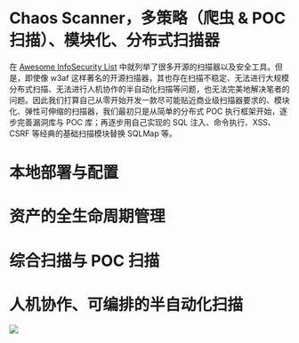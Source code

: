 # Chaos Scanner，多策略（爬虫 & POC 扫描）、模块化、分布式扫描器

在 [Awesome InfoSecurity List](https://ngte-al.gitbook.io/i/infosecurity) 中就列举了很多开源的扫描器以及安全工具。但是，即使像 w3af 这样著名的开源扫描器，其也存在扫描不稳定、无法进行大规模分布式扫描、无法进行人机协作的半自动化扫描等问题，也无法完美地解决笔者的问题。因此我们打算自己从零开始开发一款尽可能贴近商业级扫描器要求的、模块化、弹性可伸缩的扫描器，我们最初只是从简单的分布式 POC 执行框架开始，逐步完善漏洞库与 POC 库；再逐步用自己实现的 SQL 注入、命令执行、XSS、CSRF 等经典的基础扫描模块替换 SQLMap 等。

# 本地部署与配置

# 资产的全生命周期管理

# 综合扫描与 POC 扫描

# 人机协作、可编排的半自动化扫描

![](https://zeebe.io/img/blog/bpmn-primer-1/sequence-decisions-parallel-exclusive.png)
